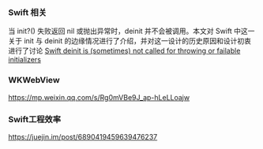 ### Swift 相关

当 init?() 失败返回 nil 或抛出异常时，deinit 并不会被调用。本文对 Swift 中这一关于 init 与 deinit 的边缘情况进行了介绍，并对这一设计的历史原因和设计初衷进行了讨论
[Swift deinit is (sometimes) not called for throwing or failable initializers](https://www.jessesquires.com/blog/2020/10/08/swift-deinit-is-not-called-for-failable-initializers/)


### WKWebView

https://mp.weixin.qq.com/s/Rg0mVBe9J_ap-hLeLLoajw

### Swift工程效率

https://juejin.im/post/6890419459639476237